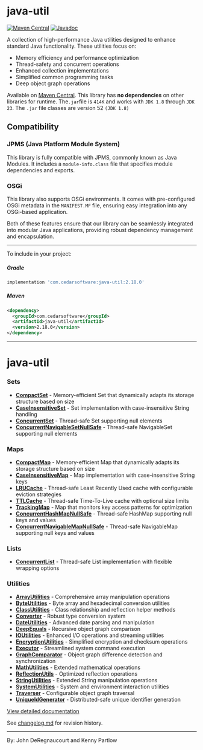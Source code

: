 java-util
=========
<!--[![Build Status](https://travis-ci.org/jdereg/java-util.svg?branch=master)](https://travis-ci.org/jdereg/java-util) -->
[![Maven Central](https://badgen.net/maven/v/maven-central/com.cedarsoftware/java-util)](https://central.sonatype.com/search?q=java-util&namespace=com.cedarsoftware)
[![Javadoc](https://javadoc.io/badge/com.cedarsoftware/java-util.svg)](http://www.javadoc.io/doc/com.cedarsoftware/java-util)

A collection of high-performance Java utilities designed to enhance standard Java functionality. These utilities focus on:
- Memory efficiency and performance optimization
- Thread-safety and concurrent operations
- Enhanced collection implementations
- Simplified common programming tasks
- Deep object graph operations
 
Available on [Maven Central](https://central.sonatype.com/search?q=java-util&namespace=com.cedarsoftware). 
This library has <b>no dependencies</b> on other libraries for runtime.
The`.jar`file is `414K` and works with `JDK 1.8` through `JDK 23`.
The `.jar` file classes are version 52 `(JDK 1.8)`
## Compatibility

### JPMS (Java Platform Module System)

This library is fully compatible with JPMS, commonly known as Java Modules. It includes a `module-info.class` file that 
specifies module dependencies and exports. 

### OSGi

This library also supports OSGi environments. It comes with pre-configured OSGi metadata in the `MANIFEST.MF` file, ensuring easy integration into any OSGi-based application. 

Both of these features ensure that our library can be seamlessly integrated into modular Java applications, providing robust dependency management and encapsulation.

---
To include in your project:
##### Gradle
```groovy
implementation 'com.cedarsoftware:java-util:2.18.0'
```

##### Maven
```xml
<dependency>
  <groupId>com.cedarsoftware</groupId>
  <artifactId>java-util</artifactId>
  <version>2.18.0</version>
</dependency>
```
---
# java-util

### Sets
- **[CompactSet](userguide.md#compactset)** - Memory-efficient Set that dynamically adapts its storage structure based on size
- **[CaseInsensitiveSet](userguide.md#caseinsensitiveset)** - Set implementation with case-insensitive String handling
- **[ConcurrentSet](userguide.md#concurrentset)** - Thread-safe Set supporting null elements
- **[ConcurrentNavigableSetNullSafe](userguide.md#concurrentnavigablesetnullsafe)** - Thread-safe NavigableSet supporting null elements

### Maps
- **[CompactMap](userguide.md#compactmap)** - Memory-efficient Map that dynamically adapts its storage structure based on size
- **[CaseInsensitiveMap](userguide.md#caseinsensitivemap)** - Map implementation with case-insensitive String keys
- **[LRUCache](userguide.md#lrucache)** - Thread-safe Least Recently Used cache with configurable eviction strategies
- **[TTLCache](userguide.md#ttlcache)** - Thread-safe Time-To-Live cache with optional size limits
- **[TrackingMap](/src/main/java/com/cedarsoftware/util/TrackingMap.java)** - Map that monitors key access patterns for optimization
- **[ConcurrentHashMapNullSafe](/src/main/java/com/cedarsoftware/util/ConcurrentHashMapNullSafe.java)** - Thread-safe HashMap supporting null keys and values
- **[ConcurrentNavigableMapNullSafe](/src/main/java/com/cedarsoftware/util/ConcurrentNavigableMapNullSafe.java)** - Thread-safe NavigableMap supporting null keys and values

### Lists
- **[ConcurrentList](/src/main/java/com/cedarsoftware/util/ConcurrentList.java)** - Thread-safe List implementation with flexible wrapping options

### Utilities
- **[ArrayUtilities](/src/main/java/com/cedarsoftware/util/ArrayUtilities.java)** - Comprehensive array manipulation operations
- **[ByteUtilities](/src/main/java/com/cedarsoftware/util/ByteUtilities.java)** - Byte array and hexadecimal conversion utilities
- **[ClassUtilities](/src/main/java/com/cedarsoftware/util/ClassUtilities.java)** - Class relationship and reflection helper methods
- **[Converter](/src/main/java/com/cedarsoftware/util/Converter.java)** - Robust type conversion system
- **[DateUtilities](/src/main/java/com/cedarsoftware/util/DateUtilities.java)** - Advanced date parsing and manipulation
- **[DeepEquals](/src/main/java/com/cedarsoftware/util/DeepEquals.java)** - Recursive object graph comparison
- **[IOUtilities](/src/main/java/com/cedarsoftware/util/IOUtilities.java)** - Enhanced I/O operations and streaming utilities
- **[EncryptionUtilities](/src/main/java/com/cedarsoftware/util/EncryptionUtilities.java)** - Simplified encryption and checksum operations
- **[Executor](/src/main/java/com/cedarsoftware/util/Executor.java)** - Streamlined system command execution
- **[GraphComparator](/src/main/java/com/cedarsoftware/util/GraphComparator.java)** - Object graph difference detection and synchronization
- **[MathUtilities](/src/main/java/com/cedarsoftware/util/MathUtilities.java)** - Extended mathematical operations
- **[ReflectionUtils](/src/main/java/com/cedarsoftware/util/ReflectionUtils.java)** - Optimized reflection operations
- **[StringUtilities](/src/main/java/com/cedarsoftware/util/StringUtilities.java)** - Extended String manipulation operations
- **[SystemUtilities](/src/main/java/com/cedarsoftware/util/SystemUtilities.java)** - System and environment interaction utilities
- **[Traverser](/src/main/java/com/cedarsoftware/util/Traverser.java)** - Configurable object graph traversal
- **[UniqueIdGenerator](/src/main/java/com/cedarsoftware/util/UniqueIdGenerator.java)** - Distributed-safe unique identifier generation

[View detailed documentation](userguide.md)

See [changelog.md](/changelog.md) for revision history.

---

By: John DeRegnaucourt and Kenny Partlow
